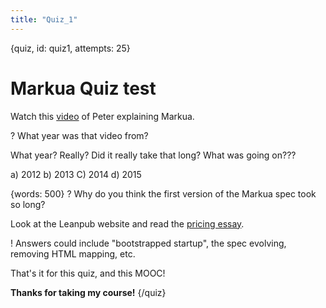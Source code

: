 ```yaml
---
title: "Quiz_1"
---
```


{quiz, id: quiz1, attempts: 25}
# Markua Quiz test

Watch this [video](https://www.youtube.com/watch?time_continue=1&v=VOCYL-FNbr0) of Peter explaining Markua.

? What year was that video from?

What year? Really? Did it really take that long? What was going on???

a) 2012
b) 2013
C) 2014
d) 2015

{words: 500}
? Why do you think the first version of the Markua spec took so long?

Look at the Leanpub website and read the [pricing essay](https://leanpub.com/pricing).

! Answers could include "bootstrapped startup", the spec evolving, removing HTML mapping, etc.

That's it for this quiz, and this MOOC!

**Thanks for taking my course!**
{/quiz}

